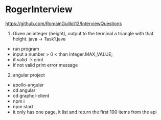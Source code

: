 # RogerInterview
https://github.com/RomainGuillot12/InterviewQuestions

1) Given an integer (height), output to the terminal a triangle with that height.
java -> Task1.java
  - run program
  - input a number > 0 < than Integer.MAX_VALUE;
  - if valid -> print
  - if not valid print error message

2) angular project
  - apollo-angular
  - cd angular
  - cd graphql-client
  - npm i
  - npm start
  - it only has one page, it list and return the first 100 items from the api